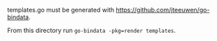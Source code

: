 templates.go must be generated with https://github.com/jteeuwen/go-bindata.

From this directory run `go-bindata -pkg=render templates`.